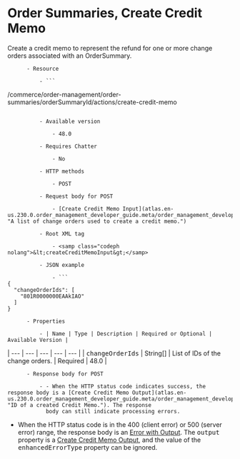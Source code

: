 # Order Summaries, Create Credit Memo

Create a credit memo to represent the refund for one or more change
      orders associated with an OrderSummary.

          - Resource

              - ```
/commerce/order-management/order-summaries/orderSummaryId/actions/create-credit-memo
```

          - Available version

              - 48.0

          - Requires Chatter

              - No

          - HTTP methods

              - POST

          - Request body for POST

              - [Create Credit Memo Input](atlas.en-us.230.0.order_management_developer_guide.meta/order_management_developer_guide/connect_requests_create_credit_memo_input.htm "A list of change orders used to create a credit memo.")

          - Root XML tag

              - <samp class="codeph nolang">&lt;createCreditMemoInput&gt;</samp>

          - JSON example

              - ```
{
  "changeOrderIds": [
    "801R0000000EAAkIAO"
  ]
}
```

          - Properties

              - | Name | Type | Description | Required or Optional | Available Version |
| --- | --- | --- | --- | --- |
| <samp class="codeph nolang">changeOrderIds</samp> | String[] | List of IDs of the change orders. | Required | 48.0 |

          - Response body for POST

              - - When the HTTP status code indicates success, the response body is a [Create Credit Memo Output](atlas.en-us.230.0.order_management_developer_guide.meta/order_management_developer_guide/connect_responses_create_credit_memo_output.htm "ID of a created Credit Memo."). The response
                body can still indicate processing errors.
- When the HTTP status code is in the 400 (client error) or 500 (server error)
                range, the response body is an [Error with Output](atlas.en-us.230.0.order_management_developer_guide.meta/order_management_developer_guide/connect_responses_error_with_output.htm "Contains extra information about errors. In rare cases, an error message isn't enough to describe the reason for a failure. For example, when a conflicting precondition exists, the error result can include the information about the cause of the conflict."). The <samp class="codeph nolang">output</samp> property is a [Create Credit Memo Output](atlas.en-us.230.0.order_management_developer_guide.meta/order_management_developer_guide/connect_responses_create_credit_memo_output.htm "ID of a created Credit Memo."), and the value
                of the <samp class="codeph nolang">enhancedErrorType</samp> property can be
                ignored.